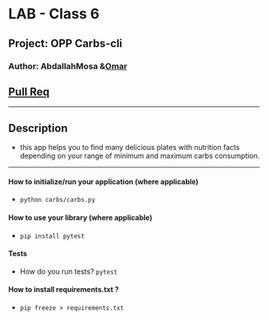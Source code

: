 
# LAB - Class 6
## Project: OPP Carbs-cli

### Author: AbdallahMosa &[Omar](github.com/dee-desu)
## [Pull Req](https://github.com/dee-desu/carbs-cli/pull/1)

---
## Description 
- this app helps you to find many delicious plates with nutrition facts depending on your range of minimum and maximum carbs consumption.
---



#### How to initialize/run your application (where applicable)
- `python carbs/carbs.py`

#### How to use your library (where applicable)
- `pip install pytest`

#### Tests
- How do you run tests? `pytest`
#### How to install requirements.txt ? 
- `pip freeze > requirements.txt`


